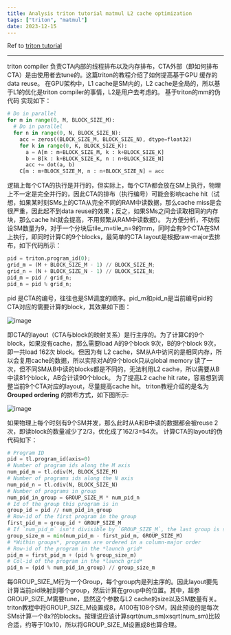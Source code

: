 ```yaml
---
title: Analysis triton tutorial matmul L2 cache optimization
tags: ["triton", "matmul"]
date: 2023-12-15
---
```


Ref to [triton tutorial](https://triton-lang.org/main/getting-started/tutorials/03-matrix-multiplication.html)

---

triton compiler 负责CTA内部的线程排布以及内存排布，CTA外部（即如何排布CTA）是由使用者去tune的。这篇triton的教程介绍了如何提高基于GPU 缓存的data reuse。
在GPU架构中，L1 cache是SM内的，L2 cache是全局的，所以基于L1的优化是triton compiler的事情，L2是用户去考虑的。
基于triton的mm的伪代码 实现如下：
```python
# Do in parallel
for m in range(0, M, BLOCK_SIZE_M):
  # Do in parallel
  for n in range(0, N, BLOCK_SIZE_N):
    acc = zeros((BLOCK_SIZE_M, BLOCK_SIZE_N), dtype=float32)
    for k in range(0, K, BLOCK_SIZE_K):
      a = A[m : m+BLOCK_SIZE_M, k : k+BLOCK_SIZE_K]
      b = B[k : k+BLOCK_SIZE_K, n : n+BLOCK_SIZE_N]
      acc += dot(a, b)
    C[m : m+BLOCK_SIZE_M, n : n+BLOCK_SIZE_N] = acc
```
逻辑上每个CTA的执行是并行的，但实际上，每个CTA都会放在SM上执行，物理上不一定是完全并行的，因此CTA的排布（执行编号）可能会影响cache hit（试想，如果某时刻SMs上的CTA从完全不同的RAM中读数据，那么cache miss是会很严重，因此起不到data reuse的效果；反之，如果SMs之间会读取相同的内存块，那么cache hit就会提高，不用频繁从RAM中读数据）。
为方便分析，不妨假设SM数量为9，对于一个分块后tile_m=tile_n=9的mm，同时会有9个CTA在SM上执行，即同时计算C的9个blocks，最简单的CTA layout是根据raw-major去排布，如下代码所示：

```python
pid = triton.program_id(0);
grid_m = (M + BLOCK_SIZE_M - 1) // BLOCK_SIZE_M;
grid_n = (N + BLOCK_SIZE_N - 1) // BLOCK_SIZE_N;
pid_m = pid / grid_n;
pid_n = pid % grid_n;
```

pid 是CTA的编号，往往也是SM调度的顺序。pid_m和pid_n是当前编号pid的CTA对应的需要计算的block，其效果如下图：

![image](/images/mm-l2cache-00.png)

即CTA的layout（CTA与block的映射关系）是行主序的。为了计算C的9个block，如果没有cache，那么需要load A的9个block 9次，B的9个block 9次，即一共load 162次 block。但因为有 L2 cache，SM从A中访问的是相同内存，所以会复用cache的数据，所以实际对A的9个block只从global memory 读了一次，但不同SM从B中读的blocks都是不同的，无法利用L2 cache，所以需要从B中读81个block，AB合计读90个block。
为了提高L2 cache hit rate，容易想到调整当前9个CTA对应的layout，尽量提高cache hit。
triton教程介绍的是名为 **Grouped ordering** 的排布方式，如下图所示:

![image](/images/mm-l2cache-01.png)

如果物理上每个时刻有9个SM并发，那么此时从A和B中读的数据都会被reuse 2次，即读block的数量减少了2/3，优化成了162/3=54次。
计算CTA的layout的伪代码如下：

```python
# Program ID
pid = tl.program_id(axis=0)
# Number of program ids along the M axis
num_pid_m = tl.cdiv(M, BLOCK_SIZE_M)
# Number of programs ids along the N axis
num_pid_n = tl.cdiv(N, BLOCK_SIZE_N)
# Number of programs in group
num_pid_in_group = GROUP_SIZE_M * num_pid_n
# Id of the group this program is in
group_id = pid // num_pid_in_group
# Row-id of the first program in the group
first_pid_m = group_id * GROUP_SIZE_M
# If `num_pid_m` isn't divisible by `GROUP_SIZE_M`, the last group is smaller
group_size_m = min(num_pid_m - first_pid_m, GROUP_SIZE_M)
# *Within groups*, programs are ordered in a column-major order
# Row-id of the program in the *launch grid*
pid_m = first_pid_m + (pid % group_size_m)
# Col-id of the program in the *launch grid*
pid_n = (pid % num_pid_in_group) // group_size_m
```

每GROUP_SIZE_M行为一个Group，每个group内是列主序的。因此layout要先计算当前pid映射到哪个group，然后计算在group中的位置。其中，超参GROUP_SIZE_M需要tune，显然这个参数与L2 cache的size以及SM数量有关。triton教程中将GROUP_SIZE_M设置成8，A100有108个SM，因此预设的是每次SMs计算一个8x?的blocks。按理说应该计算sqrt(num_sm)xsqrt(num_sm)比较合适，约等于10x10，所以将GROUP_SIZE_M设置成8也算合理。
